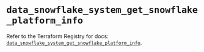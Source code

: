 # `data_snowflake_system_get_snowflake_platform_info`

Refer to the Terraform Registry for docs: [`data_snowflake_system_get_snowflake_platform_info`](https://registry.terraform.io/providers/snowflake-labs/snowflake/0.83.1/docs/data-sources/system_get_snowflake_platform_info).
